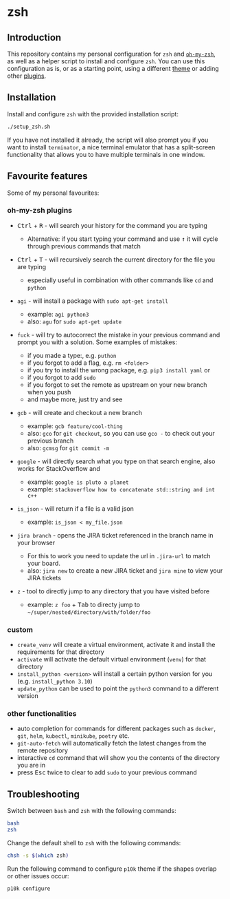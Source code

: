 # zsh

## Introduction

This repository contains my personal configuration for `zsh` and [`oh-my-zsh`](https://ohmyz.sh/), as well as a helper script to install and configure `zsh`.
You can use this configuration as is, or as a starting point, using a different [theme](https://github.com/ohmyzsh/ohmyzsh/wiki/Themes) or adding other [plugins](https://github.com/ohmyzsh/ohmyzsh/wiki/Plugins-Overview).

## Installation

Install and configure `zsh` with the provided installation script:

```bash
./setup_zsh.sh
```

If you have not installed it already, the script will also prompt you if you want to install `terminator`, a nice terminal emulator that has a split-screen functionality that allows you to have multiple terminals in one window.

## Favourite features

Some of my personal favourites:

### oh-my-zsh plugins

- <kbd>Ctrl</kbd> + <kbd>R</kbd> - will search your history for the command you are typing
  - Alternative: if you start typing your command and use <kbd>↑</kbd> it will cycle through previous commands that match

- <kbd>Ctrl</kbd> + <kbd>T</kbd> - will recursively search the current directory for the file you are typing
  - especially useful in combination with other commands like `cd` and `python`

- `agi` - will install a package with `sudo apt-get install`
  - example: `agi python3`
  - also: `agu` for `sudo apt-get update`

- `fuck` - will try to autocorrect the mistake in your previous command and prompt you with a solution. Some examples of mistakes:
  - if you made a type:, e.g. `puthon`
  - if you forgot to add a flag, e.g. `rm <folder>`
  - if you try to install the wrong package, e.g. `pip3 install yaml` or
  - if you forgot to add `sudo`
  - if you forgot to set the remote as upstream on your new branch when you push
  - and maybe more, just try and see

- `gcb` - will create and checkout a new branch
  - example: `gcb feature/cool-thing`
  - also: `gco` for `git checkout`, so you can use `gco -` to check out your previous branch
  - also: `gcmsg` for `git commit -m`

- `google` - will directly search what you type on that search engine, also works for StackOverflow and
  - example: `google is pluto a planet`
  - example: `stackoverflow how to concatenate std::string and int c++`

- `is_json` - will return if a file is a valid json
  - example: `is_json < my_file.json`

- `jira branch` - opens the JIRA ticket referenced in the branch name in your browser
  - For this to work you need to update the url in `.jira-url` to match your board.
  - also: `jira new` to create a new JIRA ticket and `jira mine` to view your JIRA tickets

- `z` - tool to directly jump to any directory that you have visited before
  - example: `z foo` + <kbd>Tab</kbd> to directy jump to `~/super/nested/directory/with/folder/foo`

### custom

- `create_venv` will create a virtual environment, activate it and install the requirements for that directory
- `activate` will activate the default virtual environment (`venv`) for that directory
- `install_python <version>` will install a certain python version for you (e.g. `install_python 3.10`)
- `update_python` can be used to point the `python3` command to a different version

### other functionalities

- auto completion for commands for different packages such as `docker`, `git`, `helm`, `kubectl`, `minikube`, `poetry` etc.
- `git-auto-fetch` will automatically fetch the latest changes from the remote repository
- interactive `cd` command that will show you the contents of the directory you are in
- press <kbd>Esc</kbd> twice to clear to add `sudo` to your previous command

## Troubleshooting

Switch between `bash` and `zsh` with the following commands:

```bash
bash
zsh
```

Change the default shell to `zsh` with the following commands:

```bash
chsh -s $(which zsh)
```

Run the following command to configure `p10k` theme if the shapes overlap or other issues occur:

```bash
p10k configure
```
